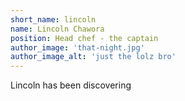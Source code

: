 ```yaml
---
short_name: lincoln
name: Lincoln Chawora
position: Head chef - the captain
author_image: 'that-night.jpg'
author_image_alt: 'just the lolz bro'
---
```

Lincoln has been discovering